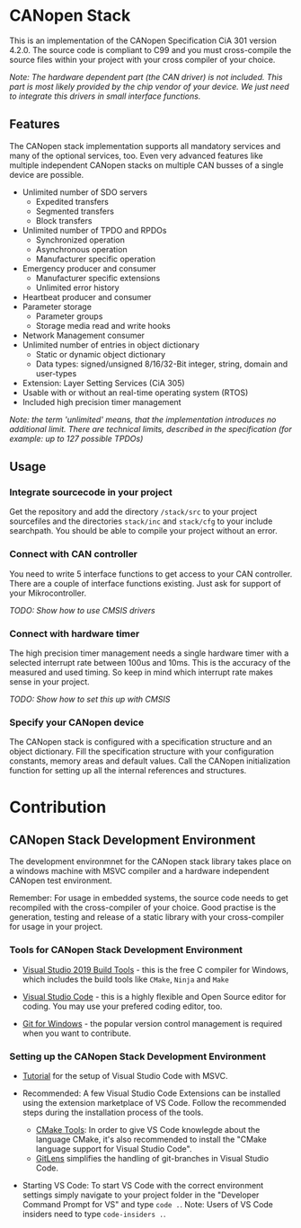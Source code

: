 
# CANopen Stack

This is an implementation of the CANopen Specification CiA 301 version 4.2.0. The source code is compliant to C99 and you must cross-compile the source files within your project with your cross compiler of your choice.

*Note: The hardware dependent part (the CAN driver) is not included. This part is most likely provided by the chip vendor of your device. We just need to integrate this drivers in small interface functions.*


## Features

The CANopen stack implementation supports all mandatory services and many of the optional services, too. Even very advanced features like multiple independent CANopen stacks on multiple CAN busses of a single device are possible.

- Unlimited number of SDO servers
  - Expedited transfers
  - Segmented transfers
  - Block transfers
- Unlimited number of TPDO and RPDOs
  - Synchronized operation
  - Asynchronous operation
  - Manufacturer specific operation
- Emergency producer and consumer
  - Manufacturer specific extensions
  - Unlimited error history
- Heartbeat producer and consumer
- Parameter storage
  - Parameter groups
  - Storage media read and write hooks
- Network Management consumer
- Unlimited number of entries in object dictionary
  - Static or dynamic object dictionary
  - Data types: signed/unsigned 8/16/32-Bit integer, string, domain and user-types
- Extension: Layer Setting Services (CiA 305)
- Usable with or without an real-time operating system (RTOS)
- Included high precision timer management

*Note: the term 'unlimited' means, that the implementation introduces no additional limit. There are technical limits, described in the specification (for example: up to 127 possible TPDOs)*


## Usage

### Integrate sourcecode in your project

Get the repository and add the directory `/stack/src` to your project sourcefiles and the directories `stack/inc` and `stack/cfg` to your include searchpath. You should be able to compile your project without an error.

### Connect with CAN controller

You need to write 5 interface functions to get access to your CAN controller. There are a couple of interface functions existing. Just ask for support of your Mikrocontroller.

*TODO: Show how to use CMSIS drivers*

### Connect with hardware timer

The high precision timer management needs a single hardware timer with a selected interrupt rate between 100us and 10ms. This is the accuracy of the measured and used timing. So keep in mind which interrupt rate makes sense in your project.

*TODO: Show how to set this up with CMSIS*

### Specify your CANopen device

The CANopen stack is configured with a specification structure and an object dictionary. Fill the specification structure with your configuration constants, memory areas and default values. Call the CANopen initialization function for setting up all the internal references and structures.


# Contribution

## CANopen Stack Development Environment

The development environmnet for the CANopen stack library takes place on a windows machine with MSVC compiler and a hardware independent CANopen test environment.

Remember: For usage in embedded systems, the source code needs to get recompiled with the cross-compiler of your choice. Good practise is the generation, testing and release of a static library with your cross-compiler for usage in your project.


### Tools for CANopen Stack Development Environment

- [Visual Studio 2019 Build Tools](https://visualstudio.microsoft.com/de/downloads) - this is the free C compiler for Windows, which includes the build tools like `CMake`, `Ninja` and `Make`

- [Visual Studio Code](https://code.visualstudio.com/download) - this is a highly flexible and Open Source editor for coding. You may use your prefered coding editor, too.

- [Git for Windows](https://gitforwindows.org) - the popular version control management is required when you want to contribute.


### Setting up the CANopen Stack Development Environment

- [Tutorial](https://code.visualstudio.com/docs/cpp/config-msvc) for the setup of Visual Studio Code with MSVC. 

- Recommended: A few Visual Studio Code Extensions can be installed using the extension marketplace of VS Code. Follow the recommended steps during the installation process of the tools.
  - [CMake Tools](https://github.com/microsoft/vscode-cmake-tools): In order to give VS Code knowlegde about the language CMake, it's also recommended to install the "CMake language support for Visual Studio Code".  
  - [GitLens](https://marketplace.visualstudio.com/items?itemName=eamodio.gitlens) simplifies the handling of git-branches in Visual Studio Code.

- Starting VS Code: To start VS Code with the correct environment settings simply navigate to your project folder in the "Developer Command Prompt for VS" and type `code .`. Note: Users of VS Code insiders need to type `code-insiders .`.
